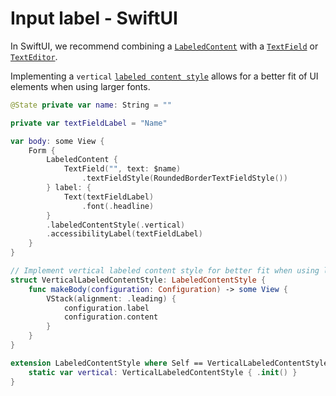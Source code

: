 # Input label - SwiftUI

In SwiftUI, we recommend combining a [`LabeledContent`](https://developer.apple.com/documentation/swiftui/labeledcontent) with a [`TextField`](https://developer.apple.com/documentation/swiftui/textfield) or [`TextEditor`](https://developer.apple.com/documentation/swiftui/texteditor).

Implementing a `vertical` [`labeled content style`](https://developer.apple.com/documentation/swiftui/labeledcontentstyle) allows for a better fit of UI elements when using larger fonts.

```swift
@State private var name: String = ""

private var textFieldLabel = "Name"

var body: some View {
    Form {
        LabeledContent {
            TextField("", text: $name)
                .textFieldStyle(RoundedBorderTextFieldStyle())
        } label: {
            Text(textFieldLabel)
                .font(.headline)
        }
        .labeledContentStyle(.vertical)
        .accessibilityLabel(textFieldLabel)
    }
}

// Implement vertical labeled content style for better fit when using larger fonts
struct VerticalLabeledContentStyle: LabeledContentStyle {
    func makeBody(configuration: Configuration) -> some View {
        VStack(alignment: .leading) {
            configuration.label
            configuration.content
        }
    }
}

extension LabeledContentStyle where Self == VerticalLabeledContentStyle {
    static var vertical: VerticalLabeledContentStyle { .init() }
}
```
